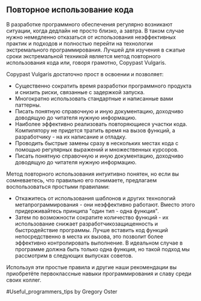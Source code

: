 ## Повторное использование кода

В разработке программного обеспечения регулярно возникают ситуации, когда дедлайн не просто близко, а завтра. В таком случае нужно немедленно отказаться от использования неэффективных практик и подходов и полностью перейти на технологии экстремального программирования. Лучшей для изучения в сжатые сроки экстремальной техникой является метод повторного использования кода или, говоря грамотно, Copypast Vulgaris.

Copypast Vulgaris достаточно прост в освоении и позволяет:

- Существенно сократить время разработки программного продукта и снизить риски, связанные с задержкой запуска.
- Многократно использовать стандартные и написанные вами паттерны.
- Писать понятную справочную и иную документацию, доходчиво доводящую до читателя нужную информацию.
- Наиболее эффективно реализовать повторяющиеся участки кода. Компилятору не придется тратить время на вызов функций, а разработчику - на их написание и отладку.
- Проводить быстрые замены сразу в нескольких местах кода с помощью регулярных выражений и множественных курсоров.
- Писать понятную справочную и иную документацию, доходчиво доводящую до читателя нужную информацию.

Метод повторного использования интуитивно понятен, но если вы сомневаетесь, что правильно его понимаете, предлагаем воспользоваться простыми правилами:

- Откажитесь от использования шаблонов и других технологий метапрограммирования - они неэффективно работают. Вместо этого придерживайтесь принципа "один тип - одна функция".
- Затем по возможности сократите количество функций - их использование снижает разработчикозащищенность и быстродействие программы. Лучше вставить код функций непосредственно в места их вызова, это позволит более эффективно контролировать выполнение. В идеальном случае в программе должна быть только одна функция, но такой подход мы рассмотрим в следующих выпусках советов.


Используя эти простые правила и другие наши рекомендации вы приобретёте первоклассные навыки программирования и славу среди своих коллег.

\#Useful_programmers_tips by Gregory Oster
